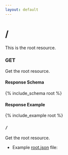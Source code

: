 ```yaml
---
layout: default
---
```


# /
This is the root resource.

### GET
Get the root resource.
#### Response Schema
{% include_schema root %}
#### Response Example
{% include_example root %}

### `/`
Get the root resource.

[root.json]:        https://github.com/enviroCar/enviroCar-server/blob/master/rest/src/main/resources/schema/root.json "root.json"

* Example [root.json] file:


